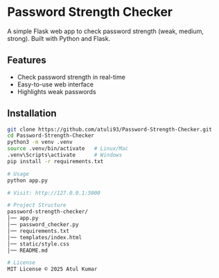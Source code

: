# Password Strength Checker

A simple Flask web app to check password strength (weak, medium, strong). Built with Python and Flask.

## Features
- Check password strength in real-time
- Easy-to-use web interface
- Highlights weak passwords

## Installation
```bash
git clone https://github.com/atuli93/Password-Strength-Checker.git
cd Password-Strength-Checker
python3 -m venv .venv
source .venv/bin/activate   # Linux/Mac
.venv\Scripts\activate      # Windows
pip install -r requirements.txt

# Usage
python app.py

# Visit: http://127.0.0.1:5000

# Project Structure
password-strength-checker/
│── app.py
│── password_checker.py
│── requirements.txt
│── templates/index.html
│── static/style.css
│── README.md

# License
MIT License © 2025 Atul Kumar


